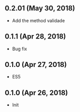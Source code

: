 ## 0.2.01 (May 30, 2018)

* Add the method validade

## 0.1.1 (Apr 28, 2018)

* Bug fix

## 0.1.0 (Apr 27, 2018)

* ES5

## 0.1.0 (Apr 26, 2018)

* Init
